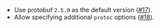 * Use protobuf `2.5.0` as the default version ([#17](https://github.com/sbt/sbt-protobuf/issues/17)).
* Allow specifying additional `protoc` options ([#18](https://github.com/sbt/sbt-protobuf/pull/18)).
